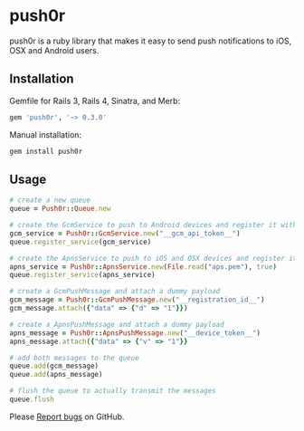 push0r
======

push0r is a ruby library that makes it easy to send push notifications to iOS, OSX and Android users.

## Installation
Gemfile for Rails 3, Rails 4, Sinatra, and Merb:
``` ruby
gem 'push0r', '~> 0.3.0'
```

Manual installation:
``` ruby
gem install push0r
```


## Usage
``` ruby
# create a new queue
queue = Push0r::Queue.new

# create the GcmService to push to Android devices and register it with our queue.
gcm_service = Push0r::GcmService.new("__gcm_api_token__")
queue.register_service(gcm_service)

# create the ApnsService to push to iOS and OSX devices and register it with our queue.
apns_service = Push0r::ApnsService.new(File.read("aps.pem"), true)
queue.register_service(apns_service)

# create a GcmPushMessage and attach a dummy payload
gcm_message = Push0r::GcmPushMessage.new("__registration_id__")
gcm_message.attach({"data" => {"d" => "1"}})

# create a ApnsPushMessage and attach a dummy payload
apns_message = Push0r::ApnsPushMessage.new("__device_token__")
apns_message.attach({"data" => {"v" => "1"}}

# add both messages to the queue
queue.add(gcm_message)
queue.add(apns_message)

# flush the queue to actually transmit the messages
queue.flush
```

Please [Report bugs][issues] on GitHub.

[issues]: https://github.com/cbot/push0r/issues

